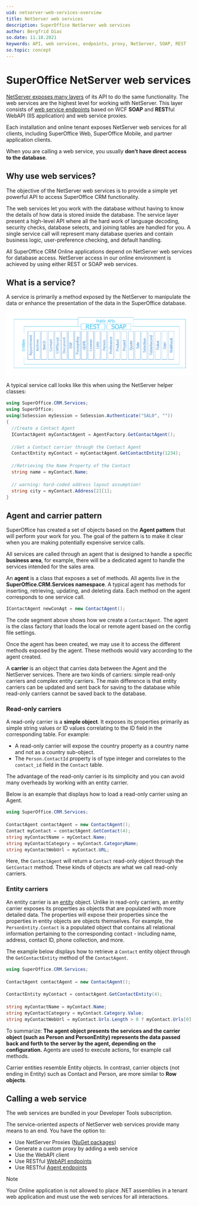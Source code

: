 ```yaml
---
uid: netserver-web-services-overview
title: NetServer web services
description: SuperOffice NetServer web services
author: Bergfrid Dias
so.date: 11.18.2021
keywords: API, web services, endpoints, proxy, NetServer, SOAP, REST
so.topic: concept
---
```


# SuperOffice NetServer web services

[NetServer exposes many layers][3] of its API to do the same functionality.
The web services are the highest level for working with NetServer. This layer consists of [web service endpoints][2] based on WCF **SOAP** and **REST**ful WebAPI (IIS application) and web service proxies.

Each installation and online tenant exposes NetServer web services for all clients, including SuperOffice Web, SuperOffice Mobile, and partner application clients.

When you are calling a web service, you usually **don’t have direct access to the database**.

## Why use web services?

The objective of the NetServer web services is to provide a simple yet powerful API to access SuperOffice CRM functionality.

The web services let you work with the database without having to know the details of how data is stored inside the database. The service layer present a high-level API where all the hard work of language decoding, security checks, database selects, and joining tables are handled for you. A single service call will represent many database queries and contain business logic, user-preference checking, and default handling.

All SuperOffice CRM Online applications depend on NetServer web services for database access. NetServer access in our online environment is achieved by using either REST or SOAP web services.

## What is a service?

A service is primarily a method exposed by the NetServer to manipulate the data or enhance the presentation of the data in the SuperOffice database.

![NetServer web services][img1]

A typical service call looks like this when using the NetServer helper classes:

```csharp
using SuperOffice.CRM.Services;
using SuperOffice;
using(SoSession mySession = SoSession.Authenticate("SAL0", ""))
{
  //Create a Contact Agent
  IContactAgent myContactAgent = AgentFactory.GetContactAgent();

  //Get a Contact carrier through the Contact Agent
  ContactEntity myContact = myContactAgent.GetContactEntity(1234);

  //Retrieving the Name Property of the Contact
  string name = myContact.Name;

  // warning: hard-coded address layout assumption!
  string city = myContact.Address[2][1];
}
```

## Agent and carrier pattern

SuperOffice has created a set of objects based on the **Agent pattern** that will perform your work for you. The goal of the pattern is to make it clear when you are making potentially expensive service calls.

All services are called through an agent that is designed to handle a specific **business area**, for example, there will be a dedicated agent to handle the services intended for the sales area.

An **agent** is a class that exposes a set of methods. All agents live in the **SuperOffice.CRM.Services namespace**. A typical agent has methods for inserting, retrieving, updating, and deleting data. Each method on the agent corresponds to one service call.

```csharp
IContactAgent newConAgt = new ContactAgent();
```

The code segment above shows how we create a `ContactAgent`. The agent is the class factory that loads the local or remote agent based on the config file settings.

Once the agent has been created, we may use it to access the different methods exposed by the agent. These methods would vary according to the agent created.

A **carrier** is an object that carries data between the Agent and the NetServer services. There are two kinds of carriers: simple read-only carriers and complex entity carriers. The main difference is that entity carriers can be updated and sent back for saving to the database while read-only carriers cannot be saved back to the database.

### Read-only carriers

A read-only carrier is a **simple object**. It exposes its properties primarily as simple string values or ID values correlating to the ID field in the corresponding table. For example:

* A read-only carrier will expose the country property as a country name and not as a country sub-object.
* The `Person.ContactId` property is of type integer and correlates to the `contact_id` field in the `Contact` table.

The advantage of the read-only carrier is its simplicity and you can avoid many overheads by working with an entity carrier.

Below is an example that displays how to load a read-only carrier using an Agent.

```csharp
using SuperOffice.CRM.Services;

ContactAgent contactAgent = new ContactAgent();
Contact myContact = contactAgent.GetContact(4);
string myContactName = myContact.Name;
string myContactCategory = myContact.CategoryName;
string myContactWebUrl = myContact.URL;
```

Here, the `ContactAgent` will return a `Contact` read-only object through the `GetContact` method. These kinds of objects are what we call read-only carriers.

### Entity carriers

An entity carrier is an [entity][1] object. Unlike in read-only carriers, an entity carrier exposes its properties as objects that are populated with more detailed data. The properties will expose their properties since the properties in entity objects are objects themselves. For example, the `PersonEntity.Contact` is a populated object that contains all relational information pertaining to the corresponding contact - including name, address, contact ID, phone collection, and more.

The example below displays how to retrieve a `Contact` entity object through the `GetContactEntity` method of the `ContactAgent`.

```csharp
using SuperOffice.CRM.Services;

ContactAgent contactAgent = new ContactAgent();

ContactEntity myContact = contactAgent.GetContactEntity(4);

string myContactName = myContact.Name;
string myContactCategory = myContact.Category.Value;
string myContactWebUrl = myContact.Urls.Length > 0 ? myContact.Urls[0].Value : "";
```

To summarize: **The agent object presents the services and the carrier object (such as Person and PersonEntity) represents the data passed back and forth to the server by the agent, depending on the configuration.** Agents are used to execute actions, for example call methods.

Carrier entities resemble Entity objects. In contrast, carrier objects (not ending in Entity) such as Contact and Person, are more similar to **Row objects**.

## Calling a web service

The web services are bundled in your Developer Tools subscription.

The service-oriented aspects of NetServer web services provide many means to an end. You have the option to:

* Use NetServer Proxies ([NuGet packages][6])
* Generate a custom proxy by adding a web service
* Use the WebAPI client
* Use RESTful [WebAPI endpoints][7]
* Use RESTful [Agent endpoints][8]

> [!NOTE]
> Your Online application is not allowed to place .NET assemblies in a tenant web application and must use the web services for all interactions.

<!-- Referenced links -->
[1]: ../entities/index.md
[2]: endpoints.md
[3]: ../index.md
[6]: https://www.nuget.org/packages/SuperOffice.NetServer.Services
[7]: ../../api-reference/restful/rest/index.md
[8]: ../../api-reference/restful/agent/index.md

<!-- Referenced images -->
[img1]: media/netserver-web-services.png

